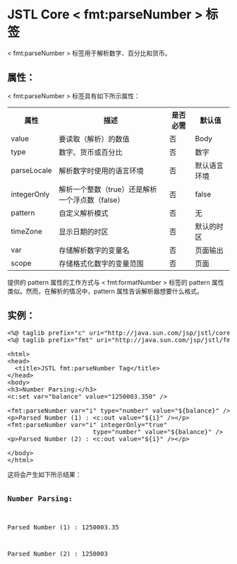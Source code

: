 # JSTL Core < fmt:parseNumber > 标签

< fmt:parseNumber > 标签用于解析数字、百分比和货币。

## 属性：

< fmt:parseNumber > 标签具有如下所示属性：

<table class="table table-bordered">
<tr><th style="width:15%">属性</th><th>描述 </th><th>是否必需</th><th>默认值</th></tr>
<tr><td>value</td><td>要读取（解析）的数值</td><td>否</td><td>Body</td></tr>
<tr><td>type</td><td>数字、货币或百分比</td><td>否</td><td>数字</td></tr>
<tr><td>parseLocale</td><td>解析数字时使用的语言环境</td><td>否</td><td>默认语言环境</td></tr>
<tr><td>integerOnly</td><td>解析一个整数（true）还是解析一个浮点数（false）</td><td>否</td><td>false</td></tr>
<tr><td>pattern</td><td>自定义解析模式</td><td>否</td><td>无</td></tr>
<tr><td>timeZone</td><td>显示日期的时区</td><td>否</td><td>默认的时区</td></tr>
<tr><td>var</td><td>存储解析数字的变量名</td><td>否</td><td>页面输出</td></tr>
<tr><td>scope</td><td>存储格式化数字的变量范围</td><td>否</td><td>页面</td></tr>
</table>

提供的 pattern 属性的工作方式与 < fmt:formatNumber > 标签的 pattern 属性类似。然而，在解析的情况中，pattern 属性告诉解析器想要什么格式。

## 实例：

<pre class="prettyprint notranslate tryit">
&lt;%@ taglib prefix="c" uri="http://java.sun.com/jsp/jstl/core" %&gt;
&lt;%@ taglib prefix="fmt" uri="http://java.sun.com/jsp/jstl/fmt" %&gt;

&lt;html&gt;
&lt;head&gt;
  &lt;title&gt;JSTL fmt:parseNumber Tag&lt;/title&gt;
&lt;/head&gt;
&lt;body&gt;
&lt;h3&gt;Number Parsing:&lt;/h3&gt;
&lt;c:set var="balance" value="1250003.350" /&gt;

&lt;fmt:parseNumber var="i" type="number" value="${balance}" /&gt;
&lt;p&gt;Parsed Number (1) : &lt;c:out value="${i}" /&gt;&lt;/p&gt;
&lt;fmt:parseNumber var="i" integerOnly="true" 
                       type="number" value="${balance}" /&gt;
&lt;p&gt;Parsed Number (2) : &lt;c:out value="${i}" /&gt;&lt;/p&gt;

&lt;/body&gt;
&lt;/html&gt;
</pre>

这将会产生如下所示结果：


<pre class="result notranslate">
<h3>Number Parsing:</h3>
<p>Parsed Number (1) : 1250003.35</p>
<p>Parsed Number (2) : 1250003</p>
</pre>
